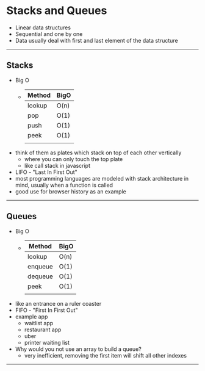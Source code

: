# Stacks and Queues

- Linear data structures
- Sequential and one by one
- Data usually deal with first and last element of the data structure

---

## Stacks

- Big O
  - | Method | BigO |
    | ------ | ---- |
    | lookup | O(n) |
    | pop    | O(1) |
    | push   | O(1) |
    | peek   | O(1) |
    |        |      |
- think of them as plates which stack on top of each other vertically
  - where you can only touch the top plate
  - like call stack in javascript
- LIFO - "Last In First Out"
- most programming languages are modeled with stack architecture in mind, usually when a function is called
- good use for browser history as an example

---

## Queues

- Big O
  - | Method  | BigO |
    | ------- | ---- |
    | lookup  | O(n) |
    | enqueue | O(1) |
    | dequeue | O(1) |
    | peek    | O(1) |
    |         |      |
- like an entrance on a ruler coaster
- FIFO - "First In First Out"
- example app
  - waitlist app
  - restaurant app
  - uber
  - printer waiting list
- Why would you not use an array to build a queue?
  - very inefficient, removing the first item will shift all other indexes

---
